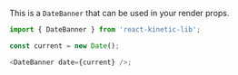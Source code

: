 This is a `DateBanner` that can be used in your render props.

```js static
import { DateBanner } from 'react-kinetic-lib';

const current = new Date();

<DateBanner date={current} />;
```
